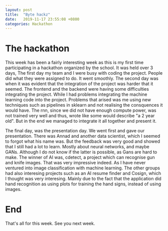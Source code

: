 ```yaml
---
layout: post
title:  "Byte hackz"
date:   2019-11-17 23:55:08 +0800
categories: Hackathon
---
```


# The hackathon

This week has been a fairly interesting week as this is my first time participating in a hackathon organized by the school. It was held over 3 days,
The first day my team and I were busy with coding the project. People did what they were assigned to do. It went smoothly. The second day was when it 
was evident that the integration of the project was harder that it seemed. The frontend and the backend were having some difficulties integrating the project. While I 
had problems integrating the machine learning code into the project. Problems that arised was me using new techniques such as pipelines in sklearn and not realising the 
consquences it would have. The rnn, since we did not have enough compute power, was not trained very well and thus, wrote like some would describe "a 2 year old". But in the end
we managed to integrate it all together and present it.

The final day, was the presentation day. We went first and gave our presentation. There was Annad and another data scientist, which I seemed to forgot what his name was. But the feedback was
very good and showed that I still had a lot to learn. Mostly about neural networks, and maybe GANs. Although I do not know if the latter is possible, as Gans are hard to make. The winner of AI
was, cdetect, a project which can recognise gun and knife images. That was very impressive indeed. As I have never ventured into image classification with machine learning. The other groups had also
interesing projects such as an AI resume finder and Cosign, which I thought was very interesing. Mainly due to the fact that the application did hand recognition as using plots for training the hand signs,
instead of using images. 

# End 
That's all for this week. See you next week. 

